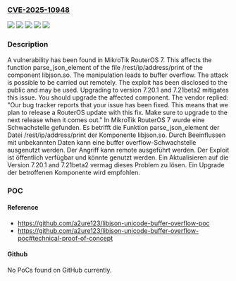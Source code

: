 ### [CVE-2025-10948](https://cve.mitre.org/cgi-bin/cvename.cgi?name=CVE-2025-10948)
![](https://img.shields.io/static/v1?label=Product&message=RouterOS&color=blue)
![](https://img.shields.io/static/v1?label=Version&message=&color=brightgreen)
![](https://img.shields.io/static/v1?label=Version&message=7%20&color=brightgreen)
![](https://img.shields.io/static/v1?label=Vulnerability&message=Buffer%20Overflow&color=brightgreen)
![](https://img.shields.io/static/v1?label=Vulnerability&message=Memory%20Corruption&color=brightgreen)

### Description

A vulnerability has been found in MikroTik RouterOS 7. This affects the function parse_json_element of the file /rest/ip/address/print of the component libjson.so. The manipulation leads to buffer overflow. The attack is possible to be carried out remotely. The exploit has been disclosed to the public and may be used. Upgrading to version 7.20.1 and 7.21beta2 mitigates this issue. You should upgrade the affected component. The vendor replied: "Our bug tracker reports that your issue has been fixed. This means that we plan to release a RouterOS update with this fix. Make sure to upgrade to the next release when it comes out."
In MikroTik RouterOS 7 wurde eine Schwachstelle gefunden. Es betrifft die Funktion parse_json_element der Datei /rest/ip/address/print der Komponente libjson.so. Durch Beeinflussen mit unbekannten Daten kann eine buffer overflow-Schwachstelle ausgenutzt werden. Der Angriff kann remote ausgeführt werden. Der Exploit ist öffentlich verfügbar und könnte genutzt werden. Ein Aktualisieren auf die Version 7.20.1 and 7.21beta2 vermag dieses Problem zu lösen. Ein Upgrade der betroffenen Komponente wird empfohlen.

### POC

#### Reference
- https://github.com/a2ure123/libjson-unicode-buffer-overflow-poc
- https://github.com/a2ure123/libjson-unicode-buffer-overflow-poc#technical-proof-of-concept

#### Github
No PoCs found on GitHub currently.

